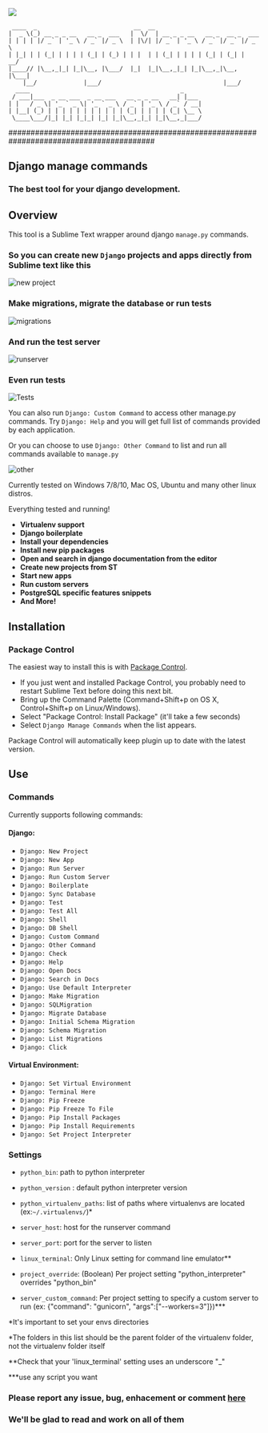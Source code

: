 <a href="https://packagecontrol.io/packages/Django%20Manage%20Commands"><img src="https://packagecontrol.herokuapp.com/downloads/Django%20Manage%20Commands.svg?color=42A672"></a>

     ____  _                           __  __                                           
    |  _ \(_) __ _ _ __   __ _  ___   |  \/  | __ _ _ __   __ _  __ _  ___              
    | | | | |/ _` | '_ \ / _` |/ _ \  | |\/| |/ _` | '_ \ / _` |/ _` |/ _ \             
    | |_| | | (_| | | | | (_| | (_) | | |  | | (_| | | | | (_| | (_| |  __/             
    |____// |\__,_|_| |_|\__, |\___/  |_|  |_|\__,_|_| |_|\__,_|\__, |\___|             
        |__/             |___/                                  |___/                   
      ____                                          _                                   
     / ___|___  _ __ ___  _ __ ___   __ _ _ __   __| |___                               
    | |   / _ \| '_ ` _ \| '_ ` _ \ / _` | '_ \ / _` / __|                              
    | |__| (_) | | | | | | | | | | | (_| | | | | (_| \__ \                              
     \____\___/|_| |_| |_|_| |_| |_|\__,_|_| |_|\__,_|___/                              
                                                                                        
#########################################################################################

## Django manage commands

### The best tool for your django development.

## Overview

This tool is a Sublime Text wrapper around django `manage.py` commands.

### So you can create new `Django` projects and apps directly from Sublime text like this

![new project](http://i.giphy.com/3oKIPjMXcl4xWh4Y8M.gif "New project screen")

### Make migrations, migrate the database  or run tests

![migrations](http://i.giphy.com/3oKIPnnN6HjE0ofhde.gif "make migrations")

### And run the test server
![runserver](http://i.giphy.com/3oKIPdSCp3XDX7Eqze.gif "run server")  

### Even run tests

![Tests](http://i.giphy.com/3oKIPfFrzQvmUj50Ji.gif "tests")  


You can also run `Django: Custom Command` to access other manage.py commands. Try `Django: Help` and you will get full list of commands provided by each application.

Or you can choose to use `Django: Other Command` to list and run all commands available to `manage.py`

![other](http://i.giphy.com/3oKIPAwltfeuKESVTW.gif "other commands")  

Currently tested on Windows 7/8/10, Mac OS, Ubuntu and many other linux distros.

Everything tested and running!

* __Virtualenv support__
* __Django boilerplate__
* __Install your dependencies__
* __Install new pip packages__
* __Open and search in django documentation from the editor__
* __Create new projects from ST__
* __Start new apps__
* __Run custom servers__
* __PostgreSQL specific features snippets__
* __And More!__

## Installation

### Package Control

The easiest way to install this is with [Package Control](http://wbond.net/sublime\_packages/package\_control).

 * If you just went and installed Package Control, you probably need to restart Sublime Text before doing this next bit.
 * Bring up the Command Palette (Command+Shift+p on OS X, Control+Shift+p on Linux/Windows).
 * Select "Package Control: Install Package" (it'll take a few seconds)
 * Select `Django Manage Commands` when the list appears.

Package Control will automatically keep plugin up to date with the latest version.

## Use

### Commands
Currently supports following commands:

#### Django:
 * `Django: New Project`
 * `Django: New App`
 * `Django: Run Server`
 * `Django: Run Custom Server`
 * `Django: Boilerplate`
 * `Django: Sync Database`
 * `Django: Test`
 * `Django: Test All`
 * `Django: Shell`
 * `Django: DB Shell`
 * `Django: Custom Command`
 * `Django: Other Command`
 * `Django: Check`
 * `Django: Help`
 * `Django: Open Docs`
 * `Django: Search in Docs`
 * `Django: Use Default Interpreter`
 * `Django: Make Migration`
 * `Django: SQLMigration` 
 * `Django: Migrate Database`
 * `Django: Initial Schema Migration`
 * `Django: Schema Migration`
 * `Django: List Migrations`
 * `Django: Click`

#### Virtual Environment:
 * `Django: Set Virtual Environment`
 * `Django: Terminal Here`
 * `Django: Pip Freeze`
 * `Django: Pip Freeze To File`
 * `Django: Pip Install Packages`
 * `Django: Pip Install Requirements`
 * `Django: Set Project Interpreter`

### Settings

 * `python_bin`: path to python interpreter
 * `python_version` : default python interpreter version
 * `python_virtualenv_paths`: list of paths where virtualenvs are located (ex:`~/.virtualenvs/`)\* 
 * `server_host`: host for the runserver command
 * `server_port`: port for the server to listen
 * `linux_terminal`: Only Linux setting for command line emulator\*\*
 * `project_override`: (Boolean) Per project setting "python_interpreter" overrides "python_bin"
 
 * `server_custom_command`: Per project setting to specify a custom server to run (ex: {"command": "gunicorn", "args":["--workers=3"]})\*\*\* 
 
\*It's important to set your envs directories

\*The folders in this list should be the parent folder of the virtualenv folder, not the virtualenv folder itself

\*\*Check that your 'linux\_terminal' setting uses an underscore "\_"

\*\*\*use any script you want

### Please report any issue, bug, enhacement or comment [here](https://github.com/vladimirnani/DjangoCommands/issues) 
### We'll be glad to read and work on all of them



